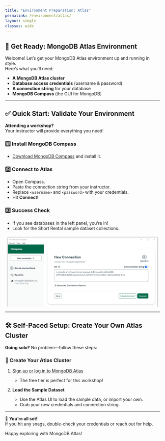 ```yaml
---
title: "Environment Preparation: Atlas"
permalink: /environment/atlas/
layout: single
classes: wide
---
```


## 🚀 Get Ready: MongoDB Atlas Environment

Welcome! Let’s get your MongoDB Atlas environment up and running in style.  
Here’s what you’ll need:

- **A MongoDB Atlas cluster**
- **Database access credentials** (username & password)
- **A connection string** for your database
- **MongoDB Compass** (the GUI for MongoDB)

---

## ✅ Quick Start: Validate Your Environment

**Attending a workshop?**  
Your instructor will provide everything you need!

### 1️⃣ Install MongoDB Compass

- [Download MongoDB Compass](https://www.mongodb.com/try/download/compass) and install it.

### 2️⃣ Connect to Atlas

- Open Compass.
- Paste the connection string from your instructor.
- Replace `<username>` and `<password>` with your credentials.
- Hit **Connect**!

### 3️⃣ Success Check

- If you see databases in the left panel, you’re in!
- Look for the Short Rental sample dataset collections.

![MongoDB Compass Connection Screen](../../assets/images/compass.png)

---

## 🛠️ Self-Paced Setup: Create Your Own Atlas Cluster

**Going solo?** No problem—follow these steps:

### 🌟 Create Your Atlas Cluster

1. [Sign up or log in to MongoDB Atlas](https://www.mongodb.com/cloud/atlas)
   - The free tier is perfect for this workshop!

2. **Load the Sample Dataset**
   - Use the Atlas UI to load the sample data, or import your own.
   - Grab your new credentials and connection string.

---

🎉 **You’re all set!**  
If you hit any snags, double-check your credentials or reach out for help.

Happy exploring with MongoDB Atlas!
